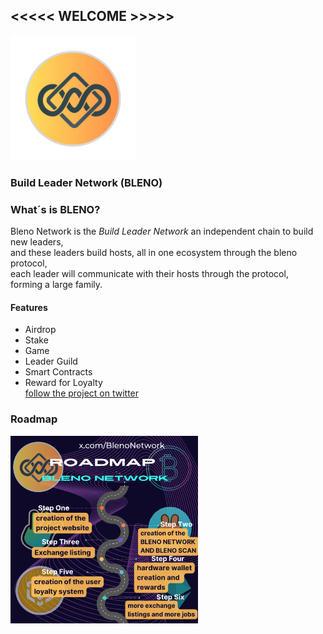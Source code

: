 ## <<<<< WELCOME >>>>>                                           
<img src='logo.png' width='200' height='200'  alt="Project's logo" />

### Build Leader Network (BLENO)

### What´s is BLENO?

Bleno Network is the *Build Leader Network* an independent chain to build new leaders,</br>
and these leaders build hosts, all in one ecosystem through the bleno protocol, </br>
each leader will communicate with their hosts through the protocol, </br>
forming a large family.</br>

#### Features </br>
- Airdrop </br>
- Stake </br>
- Game </br>
- Leader Guild </br>
- Smart Contracts </br>
- Reward for Loyalty </br>
[follow the project on twitter](https://x.com/BlenoNetwork) 

### Roadmap

<img src='rdmp.png' width='300' height='300'  alt="Project's logo" />
